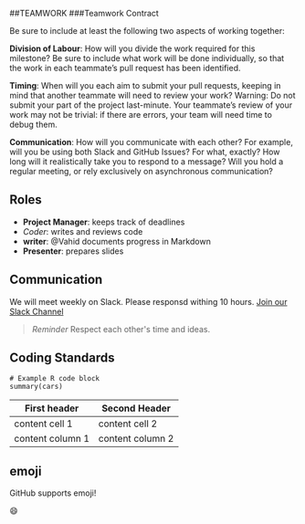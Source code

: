 ##TEAMWORK
###Teamwork Contract 

Be sure to include at least the following two aspects of working together:

**Division of Labour**: How will you divide the work required for this milestone? Be sure to include what work will be done individually, so that the work in each teammate’s pull request has been identified.

**Timing**: When will you each aim to submit your pull requests, keeping in mind that another teammate will need to review your work? Warning: Do not submit your part of the project last-minute. Your teammate’s review of your work may not be trivial: if there are errors, your team will need time to debug them.

**Communication**: How will you communicate with each other? For example, will you be using both Slack and GitHub Issues? For what, exactly? How long will it realistically take you to respond to a message? Will you hold a regular meeting, or rely exclusively on asynchronous communication?


## Roles <!--Header-->
- **Project Manager**: keeps track of deadlines
- *Coder*: writes and reviews code
- **writer**: @Vahid documents progress in Markdown
- **Presenter**: prepares slides

## Communication <!--Header-->
We will meet weekly on Slack. Please responsd withing 10 hours.
[Join our Slack Channel](https://salck.com)

> *Reminder* Respect each other's time and ideas. <!--Blockquote-->

## Coding Standards
```r{}
# Example R code block
summary(cars)
```
First header | Second Header
-------- |-------
content cell 1 | content cell 2
content column 1| content column 2

## emoji
GitHub supports emoji!

:smile:

